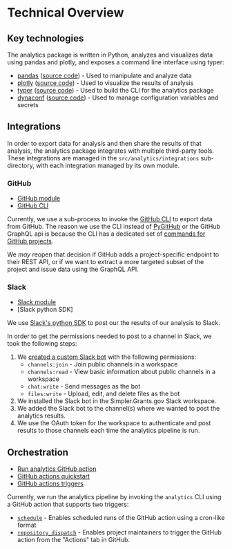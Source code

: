 # Technical Overview

## Key technologies

The analytics package is written in Python, analyzes and visualizes data using pandas and plotly, and exposes a command line interface using typer:

- [pandas][pandas-docs] ([source code][pandas-source]) - Used to manipulate and analyze data
- [plotly][plotly-docs] ([source code][plotly-source]) - Used to visualize the results of analysis
- [typer][typer-docs] ([source code][typer-source]) - Used to build the CLI for the analytics package
- [dynaconf][dynaconf-docs] ([source code][dynaconf-source]) - Used to manage configuration variables and secrets

## Integrations

In order to export data for analysis and then share the results of that analysis, the analytics package integrates with multiple third-party tools. These integrations are managed in the `src/analytics/integrations` sub-directory, with each integration managed by its own module.

### GitHub

- [GitHub module](../../analytics/src/analytics/integrations/github.py)
- [GitHub CLI][github-cli]

Currently, we use a sub-process to invoke the [GitHub CLI][github-cli] to export data from GitHub. The reason we use the CLI instead of [PyGitHub][pygithub] or the GitHub GraphQL api is because the CLI has a dedicated set of [commands for GitHub projects][github-project-commands].

We *may* reopen that decision if GitHub adds a project-specific endpoint to their REST API, or if we want to extract a more targeted subset of the project and issue data using the GraphQL API.

### Slack

- [Slack module](../../analytics/src/analytics/integrations/slack.py)
- [Slack python SDK]

We use [Slack's python SDK][slack-sdk] to post our the results of our analysis to Slack.

In order to get the permissions needed to post to a channel in Slack, we took the following steps:

1. We [created a custom Slack bot][slack-bot-tutorial] with the following permissions:
   - `channels:join` - Join public channels in a workspace
   - `channels:read` - View basic information about public channels in a workspace
   - `chat:write` - Send messages as the bot
   - `files:write` - Upload, edit, and delete files as the bot
2. We installed the Slack bot in the Simpler.Grants.gov Slack workspace.
3. We added the Slack bot to the channel(s) where we wanted to post the analytics results.
4. We use the OAuth token for the workspace to authenticate and post results to those channels each time the analytics pipeline is run.

## Orchestration

- [Run analytics GitHub action](../../.github/workflows/run-analytics.yml)
- [GitHub actions quickstart][github-action-quickstart]
- [GitHub actions triggers][github-action-triggers]

Currently, we run the analytics pipeline by invoking the `analytics` CLI using a GitHub action that supports two triggers:

- [`schedule`][github-schedule-trigger] - Enables scheduled runs of the GitHub action using a cron-like format
- [`repository_dispatch`][github-dispatch-trigger] - Enables project maintainers to trigger the GitHub action from the "Actions" tab in GitHub.

<!-- Key technologies -->
[pandas-docs]: https://pandas.pydata.org/docs/index.html
[pandas-source]: https://github.com/pandas-dev/pandas
[plotly-docs]: https://plotly.com/python/
[plotly-source]: https://github.com/plotly/plotly.py
[typer-docs]: https://typer.tiangolo.com/
[typer-source]: https://github.com/tiangolo/typer
[dynaconf-docs]: https://www.dynaconf.com/
[dynaconf-source]: https://github.com/dynaconf/dynaconf
<!-- GitHub links -->
[github-cli]: https://cli.github.com/
[github-project-commands]: https://cli.github.com/manual/gh_project
[pygithub]: https://pygithub.readthedocs.io/en/stable/introduction.html
[github-action-triggers]: https://docs.github.com/en/actions/using-workflows/events-that-trigger-workflows
[github-schedule-trigger]: https://docs.github.com/en/actions/using-workflows/events-that-trigger-workflows#schedule
[github-dispatch-trigger]: https://docs.github.com/en/actions/using-workflows/events-that-trigger-workflows#repository_dispatch
[github-action-quickstart]: https://docs.github.com/en/actions/quickstart
<!-- Slack -->
[slack-bot-tutorial]: https://medium.com/applied-data-science/how-to-build-you-own-slack-bot-714283fd16e5
[slack-sdk]: https://slack.dev/python-slack-sdk/
